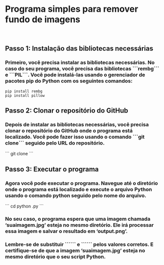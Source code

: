 <h1>Programa simples para remover fundo de imagens</h1>
<br/>
<h2>Passo 1: Instalação das bibliotecas necessárias</h2>
<h3>Primeiro, você precisa instalar as bibliotecas necessárias. No caso do seu programa, você precisa das bibliotecas ```rembg``` e ```PIL```. Você pode instalá-las usando o gerenciador de pacotes pip do Python com os seguintes comandos:</h3>

```
pip install rembg
pip install pillow
```
<h2>Passo 2: Clonar o repositório do GitHub</h2>
<h3>Depois de instalar as bibliotecas necessárias, você precisa clonar o repositório do GitHub onde o programa está localizado. Você pode fazer isso usando o comando ```git clone``` seguido pelo URL do repositório.</h3>
```
git clone <URL do seu repositório>
```
<h2>Passo 3: Executar o programa</h2>
<h3>Agora você pode executar o programa. Navegue até o diretório onde o programa está localizado e execute o arquivo Python usando o comando python seguido pelo nome do arquivo.</h3>
```
cd <diretório do seu repositório>
python <nome do arquivo>.py
```
<h3>No seu caso, o programa espera que uma imagem chamada ‘suaimagem.jpg’ esteja no mesmo diretório. Ele irá processar essa imagem e salvar o resultado em ‘output.png’.</h3>

<h3>Lembre-se de substituir ```<URL do seu repositório>``` e ```<nome do arquivo>``` pelos valores corretos. E certifique-se de que a imagem ‘suaimagem.jpg’ esteja no mesmo diretório que o seu script Python.</h3>
